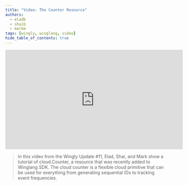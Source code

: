 ```yaml
---
title: "Video: The Counter Resource"
authors: 
  - eladb
  - shaib
  - markm
tags: [wingly, winglang, video]
hide_table_of_contents: true
---
```



<iframe width="560" height="315" src="https://www.youtube.com/embed/JADBC95pZrA" title="YouTube video player" frameborder="0" allow="accelerometer; autoplay; clipboard-write; encrypted-media; gyroscope; picture-in-picture; web-share; fullscreen" allowfullscreen></iframe>

> In this video from the Wingly Update #11, Elad, Shai, and Mark show a tutorial of cloud.Counter, a resource that was recently added to Winglang SDK. The cloud counter is a flexible cloud primitive that can be used for everything from generating sequential IDs to tracking event frequencies.

<!--truncate-->

